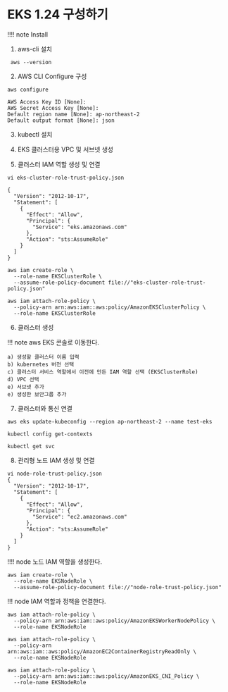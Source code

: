 # EKS 1.24 구성하기

!!!! note Install 

1. aws-cli 설치
```shell 
 aws --version
```

2. AWS CLI Configure 구성

```shell 
aws configure

AWS Access Key ID [None]: 
AWS Secret Access Key [None]: 
Default region name [None]: ap-northeast-2
Default output format [None]: json

```


3. kubectl 설치


4. EKS 클러스터용 VPC 및 서브넷 생성

5. 클러스터 IAM 역할 생성 및 연결


```shell 
vi eks-cluster-role-trust-policy.json

{
  "Version": "2012-10-17",
  "Statement": [
    {
      "Effect": "Allow",
      "Principal": {
        "Service": "eks.amazonaws.com"
      },
      "Action": "sts:AssumeRole"
    }
  ]
}
```

```shell 
aws iam create-role \
  --role-name EKSClusterRole \
  --assume-role-policy-document file://"eks-cluster-role-trust-policy.json"
```

```shell 
aws iam attach-role-policy \
  --policy-arn arn:aws:iam::aws:policy/AmazonEKSClusterPolicy \
  --role-name EKSClusterRole
```

6. 클러스터 생성

!!! note aws EKS 콘솔로 이동한다.

```shell 
a) 생성할 클러스터 이름 입력 
b) kubernetes 버전 선택 
c) 클러스터 서비스 역할에서 이전에 만든 IAM 역할 선택 (EKSClusterRole) 
d) VPC 선택
e) 서브넷 추가
e) 생성한 보안그룹 추가
```

7. 클러스터와 통신 연결

```shell 
aws eks update-kubeconfig --region ap-northeast-2 --name test-eks 
```

```shell 
kubectl config get-contexts

kubectl get svc
```

8. 관리형 노드 IAM 생성 및 연결

```shell 
vi node-role-trust-policy.json
{
  "Version": "2012-10-17",
  "Statement": [
    {
      "Effect": "Allow",
      "Principal": {
        "Service": "ec2.amazonaws.com"
      },
      "Action": "sts:AssumeRole"
    }
  ]
}
```

!!!! node 노드 IAM 역할을 생성한다.

```shell 
aws iam create-role \
  --role-name EKSNodeRole \
  --assume-role-policy-document file://"node-role-trust-policy.json"
```

!!! node IAM 역할과 정책을 연결한다.
```shell 
aws iam attach-role-policy \
  --policy-arn arn:aws:iam::aws:policy/AmazonEKSWorkerNodePolicy \
  --role-name EKSNodeRole
```

```shell 
aws iam attach-role-policy \
  --policy-arn arn:aws:iam::aws:policy/AmazonEC2ContainerRegistryReadOnly \
  --role-name EKSNodeRole
```

```sell
aws iam attach-role-policy \
  --policy-arn arn:aws:iam::aws:policy/AmazonEKS_CNI_Policy \
  --role-name EKSNodeRole
```
  
